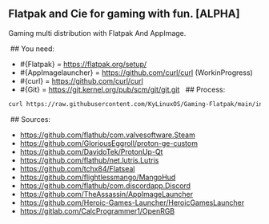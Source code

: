 ## Flatpak and Cie for gaming with fun. [ALPHA]
Gaming multi distribution with Flatpak And AppImage.

 ## You need:
- #{Flatpak} = https://flatpak.org/setup/
- #{AppImagelauncher} = https://github.com/curl/curl (WorkinProgress)
- #{curl} = https://github.com/curl/curl
- #{Git} = https://git.kernel.org/pub/scm/git/git.git 
  ## Process:
```bash
curl https://raw.githubusercontent.com/KyLinuxOS/Gaming-Flatpak/main/install.sh | bash
```
 ## Sources:
- https://github.com/flathub/com.valvesoftware.Steam
- https://github.com/GloriousEggroll/proton-ge-custom
- https://github.com/DavidoTek/ProtonUp-Qt
- https://github.com/flathub/net.lutris.Lutris
- https://github.com/tchx84/Flatseal
- https://github.com/flightlessmango/MangoHud
- https://github.com/flathub/com.discordapp.Discord
- https://github.com/TheAssassin/AppImageLauncher
- https://github.com/Heroic-Games-Launcher/HeroicGamesLauncher
- https://gitlab.com/CalcProgrammer1/OpenRGB
